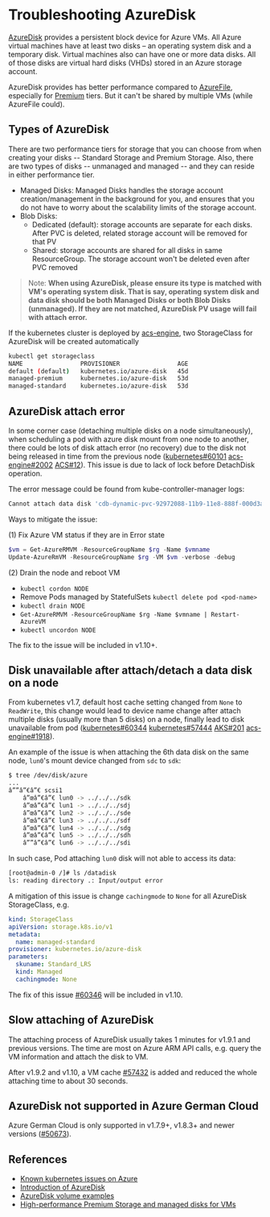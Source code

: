 # Troubleshooting AzureDisk

[AzureDisk](https://docs.microsoft.com/en-us/azure/virtual-machines/windows/about-disks-and-vhds) provides a persistent block device for Azure VMs. All Azure virtual machines have at least two disks – an operating system disk and a temporary disk. Virtual machines also can have one or more data disks. All of those disks are virtual hard disks (VHDs) stored in an Azure storage account.

AzureDisk provides has better performance compared to [AzureFile](azurefile.md), especially for [Premium](https://docs.microsoft.com/en-us/azure/virtual-machines/windows/premium-storage) tiers. But it can't be shared by multiple VMs (while AzureFile could).

## Types of AzureDisk

There are two performance tiers for storage that you can choose from when creating your disks -- Standard Storage and Premium Storage. Also, there are two types of disks -- unmanaged and managed -- and they can reside in either performance tier.

- Managed Disks: Managed Disks handles the storage account creation/management in the background for you, and ensures that you do not have to worry about the scalability limits of the storage account.
- Blob Disks:
  - Dedicated (default): storage accounts are separate for each disks. After PVC is deleted, related storage account will be removed for that PV
  - Shared: storage accounts are shared for all disks in same ResourceGroup. The storage account won't be deleted even after PVC removed

> Note: **When using AzureDisk, please ensure its type is matched with VM's operating system disk. That is say, operating system disk and data disk should be both Managed Disks or both Blob Disks (unmanaged). If they are not matched, AzureDisk PV usage will fail with attach error.**

If the kubernetes cluster is deployed by [acs-engine](https://github.com/Azure/acs-engine), two StorageClass for AzureDisk will be created automatically

```sh
kubectl get storageclass
NAME                PROVISIONER                AGE
default (default)   kubernetes.io/azure-disk   45d
managed-premium     kubernetes.io/azure-disk   53d
managed-standard    kubernetes.io/azure-disk   53d
```

## AzureDisk attach error

In some corner case (detaching multiple disks on a node simultaneously), when scheduling a pod with azure disk mount from one node to another, there could be lots of disk attach error (no recovery) due to the disk not being released in time from the previous node ([kubernetes#60101](https://github.com/kubernetes/kubernetes/issues/60101) [acs-engine#2002](https://github.com/Azure/acs-engine/issues/2002) [ACS#12](https://github.com/Azure/ACS/issues/12)). This issue is due to lack of lock before DetachDisk operation.

The error message could be found from kube-controller-manager logs:

```sh
Cannot attach data disk 'cdb-dynamic-pvc-92972088-11b9-11e8-888f-000d3a018174' to VM 'kn-edge-0' because the disk is currently being detached or the last detach operation failed. Please wait until the disk is completely detached and then try again or delete/detach the disk explicitly again.
```

Ways to mitigate the issue:

(1) Fix Azure VM status if they are in Error state

```powershell
$vm = Get-AzureRMVM -ResourceGroupName $rg -Name $vmname
Update-AzureRmVM -ResourceGroupName $rg -VM $vm -verbose -debug
```

(2) Drain the node and reboot VM

- `kubectl cordon NODE`
- Remove Pods managed by StatefulSets `kubectl delete pod <pod-name>`
- `kubectl drain NODE`
- `Get-AzureRMVM -ResourceGroupName $rg -Name $vmname | Restart-AzureVM`
- `kubectl uncordon NODE`

The fix to the issue will be included in v1.10+.

## Disk unavailable after attach/detach a data disk on a node

From kubernetes v1.7, default host cache setting changed from `None` to `ReadWrite`, this change would lead to device name change after attach multiple disks (usually more than 5 disks) on a node, finally lead to disk unavailable from pod ([kubernetes#60344](https://github.com/kubernetes/kubernetes/issues/60344) [kubernetes#57444](https://github.com/kubernetes/kubernetes/issues/57444) [AKS#201](https://github.com/Azure/AKS/issues/201) [acs-engine#1918](https://github.com/Azure/acs-engine/issues/1918)).

An example of the issue is when attaching the 6th data disk on the same node, `lun0`'s mount device changed from `sdc` to `sdk`:

```sh
$ tree /dev/disk/azure
...
â””â”€â”€ scsi1
    â”œâ”€â”€ lun0 -> ../../../sdk
    â”œâ”€â”€ lun1 -> ../../../sdj
    â”œâ”€â”€ lun2 -> ../../../sde
    â”œâ”€â”€ lun3 -> ../../../sdf
    â”œâ”€â”€ lun4 -> ../../../sdg
    â”œâ”€â”€ lun5 -> ../../../sdh
    â””â”€â”€ lun6 -> ../../../sdi
```

In such case, Pod attaching `lun0` disk will not able to access its data:

```sh
[root@admin-0 /]# ls /datadisk
ls: reading directory .: Input/output error
```

A mitigation of this issue is change `cachingmode` to `None` for all AzureDisk StorageClass, e.g.

```yaml
kind: StorageClass
apiVersion: storage.k8s.io/v1
metadata:
  name: managed-standard
provisioner: kubernetes.io/azure-disk
parameters:
  skuname: Standard_LRS
  kind: Managed
  cachingmode: None
```

The fix of this issue [#60346](https://github.com/kubernetes/kubernetes/pull/60346) will be included in v1.10.

## Slow attaching of AzureDisk

The attaching process of AzureDisk usually takes 1 minutes for v1.9.1 and previous versions. The time are most on Azure ARM API calls, e.g. query the VM information and attach the disk to VM.

After v1.9.2 and v1.10, a VM cache [#57432](https://github.com/kubernetes/kubernetes/pull/57432) is added and reduced the whole attaching time to about 30 seconds.

## AzureDisk not supported in Azure German Cloud

Azure German Cloud is only supported in v1.7.9+, v1.8.3+ and newer versions ([#50673](https://github.com/kubernetes/kubernetes/pull/50673)).

## References

- [Known kubernetes issues on Azure](https://github.com/andyzhangx/demo/tree/master/issues)
- [Introduction of AzureDisk](https://docs.microsoft.com/zh-cn/azure/virtual-machines/windows/about-disks-and-vhds)
- [AzureDisk volume examples](https://github.com/kubernetes/examples/tree/master/staging/volumes/azure_disk)
- [High-performance Premium Storage and managed disks for VMs](https://docs.microsoft.com/en-us/azure/virtual-machines/windows/premium-storage)
